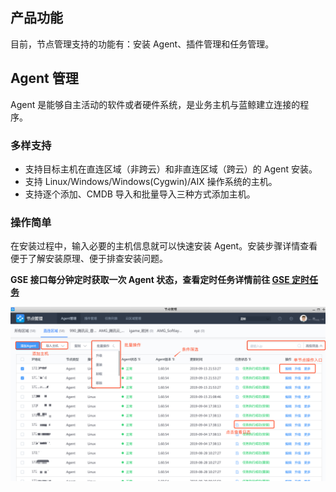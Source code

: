 

## 产品功能

目前，节点管理支持的功能有：安装 Agent、插件管理和任务管理。

## Agent 管理

Agent 是能够自主活动的软件或者硬件系统，是业务主机与蓝鲸建立连接的程序。

### 多样支持

- 支持目标主机在直连区域（非跨云）和非直连区域（跨云）的 Agent 安装。
- 支持 Linux/Windows/Windows(Cygwin)/AIX 操作系统的主机。
- 支持逐个添加、CMDB 导入和批量导入三种方式添加主机。

### 操作简单

在安装过程中，输入必要的主机信息就可以快速安装 Agent。安装步骤详情查看便于了解安装原理、便于排查安装问题。

**GSE 接口每分钟定时获取一次 Agent 状态，查看定时任务详情前往 [GSE 定时任务](../附录/Agent_Status.md)**

![image-20190915235952048](../assets/agent/image-20190915235952048.png)
